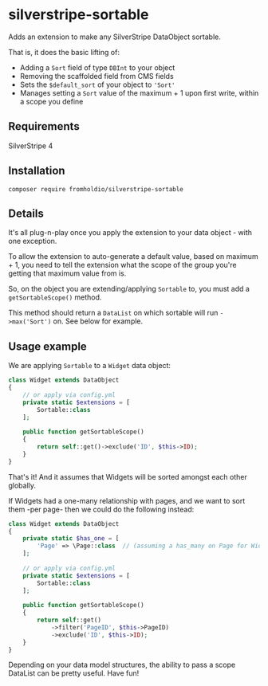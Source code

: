 # silverstripe-sortable

Adds an extension to make any SilverStripe DataObject sortable.

That is, it does the basic lifting of:

* Adding a `Sort` field of type `DBInt` to your object
* Removing the scaffolded field from CMS fields
* Sets the `$default_sort` of your object to `'Sort'`
* Manages setting a `Sort` value of the maximum + 1 upon first write, within a scope you define

## Requirements

SilverStripe 4

## Installation

`composer require fromholdio/silverstripe-sortable`

## Details

It's all plug-n-play once you apply the extension to your data object - with one exception.

To allow the extension to auto-generate a default value, based on maximum + 1, you need to tell the extension what the scope of the group you're getting that maximum value from is.

So, on the object you are extending/applying `Sortable` to, you must add a `getSortableScope()` method.

This method should return a `DataList` on which sortable will run `->max('Sort')` on. See below for example.


## Usage example

We are applying `Sortable` to a `Widget` data object:

```php
class Widget extends DataObject
{
    // or apply via config.yml
    private static $extensions = [
        Sortable::class
    ];
    
    public function getSortableScope()
    {
        return self::get()->exclude('ID', $this->ID);
    }
}
```

That's it! And it assumes that Widgets will be sorted amongst each other globally.

If Widgets had a one-many relationship with pages, and we want to sort them -per page- then we could do the following instead:

```php
class Widget extends DataObject
{
    private static $has_one = [
        'Page' => \Page::class  // (assuming a has_many on Page for Widgets)
    ];
    
    // or apply via config.yml
    private static $extensions = [
        Sortable::class
    ];
    
    public function getSortableScope()
    {
        return self::get()
            ->filter('PageID', $this->PageID)
            ->exclude('ID', $this->ID);
    }
}
```

Depending on your data model structures, the ability to pass a scope DataList can be pretty useful. Have fun!
